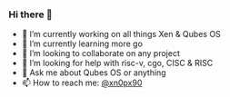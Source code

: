### Hi there 👋
- 🔭 I’m currently working on all things Xen & Qubes OS 
- 🌱 I’m currently learning more go
- 👯 I’m looking to collaborate on any project
- 🤔 I’m looking for help with risc-v, cgo, CISC & RISC
- 💬 Ask me about Qubes OS or anything
- 📫 How to reach me: [@xn0px90](https://patreon.com/xn0px90)
